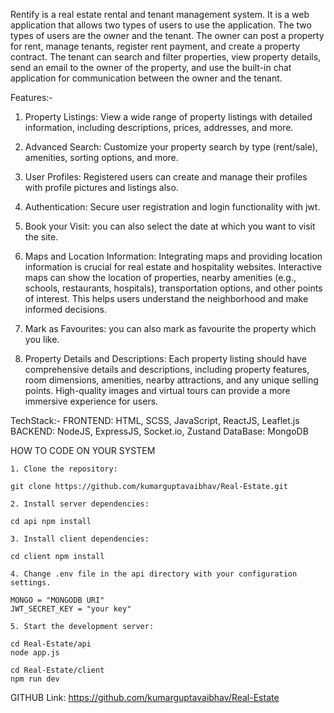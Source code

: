 Rentify is a real estate rental and tenant management system. It is a web application that allows two types of users to use the application. The two types of users are the owner and the tenant. The owner can post a property for rent, manage tenants, register rent payment, and create a property contract. The tenant can search and filter properties, view property details, send an email to the owner of the property, and use the built-in chat application for communication between the owner and the tenant.

Features:-

1. Property Listings: View a wide range of property listings with detailed information, including descriptions, prices, addresses, and more.

2. Advanced Search: Customize your property search by type (rent/sale), amenities, sorting options, and more.

3. User Profiles: Registered users can create and manage their profiles with profile pictures and listings also.

4. Authentication: Secure user registration and login functionality with jwt.

5. Book your Visit: you can also select the date at which you want to visit the site.

6. Maps and Location Information: Integrating maps and providing location information is crucial for real estate and hospitality websites. Interactive maps can show the location of properties, nearby amenities (e.g., schools, restaurants, hospitals), transportation options, and other points of interest. This helps users understand the neighborhood and make informed decisions.

7. Mark as Favourites: you can also mark as favourite the property which you like.

8. Property Details and Descriptions: Each property listing should have comprehensive details and descriptions, including property features, room dimensions, amenities, nearby attractions, and any unique selling points. High-quality images and virtual tours can provide a more immersive experience for users.

TechStack:-
	FRONTEND: HTML, SCSS, JavaScript, ReactJS, Leaflet.js
	BACKEND: NodeJS, ExpressJS, Socket.io, Zustand
	DataBase: MongoDB

HOW TO CODE ON YOUR SYSTEM

	1. Clone the repository:

	git clone https://github.com/kumarguptavaibhav/Real-Estate.git

	2. Install server dependencies:

	cd api npm install

	3. Install client dependencies:

	cd client npm install

	4. Change .env file in the api directory with your configuration settings.

	MONGO = "MONGODB URI" 
	JWT_SECRET_KEY = "your key"

	5. Start the development server:

	cd Real-Estate/api
	node app.js

	cd Real-Estate/client
	npm run dev

GITHUB Link: https://github.com/kumarguptavaibhav/Real-Estate
